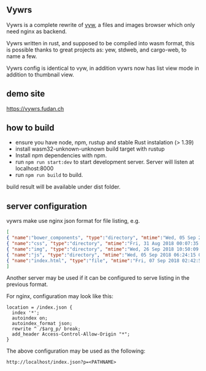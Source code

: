 Vywrs
---

Vywrs is a complete rewrite of [vyw](https://github.com/fudanchii/vyw), a files and images browser which only need nginx as backend.

Vywrs written in rust, and supposed to be compiled into wasm format, this is possible thanks to great projects as: yew, stdweb, and cargo-web, to name a few.

Vywrs config is identical to vyw, in addition vywrs now has list view mode in addition to thumbnail view.

demo site
---

https://vywrs.fudan.ch

how to build
---

- ensure you have node, npm, rustup and stable Rust instalation (> 1.39) 
- install wasm32-unknown-unknown build target with rustup
- Install npm dependencies with npm.
- run `npm run start:dev` to start development server. Server will listen at localhost:8000
- run `npm run build` to build.

build result will be available under dist folder.

server configuration
---
vywrs make use nginx json format for file listing, e.g.
```json
[
{ "name":"bower_components", "type":"directory", "mtime":"Wed, 05 Sep 2018 09:10:11 GMT" },
{ "name":"css", "type":"directory", "mtime":"Fri, 31 Aug 2018 00:07:35 GMT" },
{ "name":"img", "type":"directory", "mtime":"Wed, 26 Sep 2018 10:50:09 GMT" },
{ "name":"js", "type":"directory", "mtime":"Wed, 05 Sep 2018 06:24:15 GMT" },
{ "name":"index.html", "type":"file", "mtime":"Fri, 07 Sep 2018 02:42:57 GMT", "size":730 }
]
```

Another server may be used if it can be configured to serve listing in the previous format.

For nginx, configuration may look like this:
```
location = /index.json {
  index '*';
  autoindex on;
  autoindex_format json;
  rewrite ^ /$arg_p/ break;
  add_header Access-Control-Allow-Origin "*";
}
```

The above configuration may be used as the following:
```
http://localhost/index.json?p=<PATHNAME>
```
